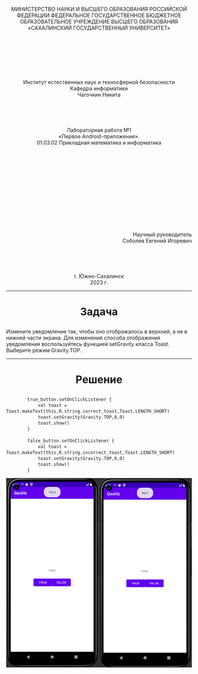 <p align = "center">МИНИСТЕРСТВО НАУКИ И ВЫСШЕГО ОБРАЗОВАНИЯ
РОССИЙСКОЙ ФЕДЕРАЦИИ
ФЕДЕРАЛЬНОЕ ГОСУДАРСТВЕННОЕ БЮДЖЕТНОЕ
ОБРАЗОВАТЕЛЬНОЕ УЧРЕЖДЕНИЕ ВЫСШЕГО ОБРАЗОВАНИЯ
«САХАЛИНСКИЙ ГОСУДАРСТВЕННЫЙ УНИВЕРСИТЕТ»</p>
<br><br><br><br><br><br>
<p align = "center">Институт естественных наук и техносферной безопасности<br>Кафедра информатики<br>Чагочкин Никита</p>
<br><br><br>
<p align = "center">Лабораторная работа №1<br>«Первое Android-приложение».<br>01.03.02 Прикладная математика и информатика</p>
<br><br><br><br><br><br><br><br><br><br><br><br>
<p align = "right">Научный руководитель<br>
Соболев Евгений Игоревич</p>
<br><br><br>
<p align = "center">г. Южно-Сахалинск<br>2023 г.</p>

***
# <p align = "center">Задача</p>
Измените уведомление так, чтобы оно отображалось в верхней, а не в нижней части экрана. Для изменения способа отображения уведомления воспользуйтесь функцией setGravity класса Toast. Выберите режим Gravity.TOP. 
***
# <p align = "center">Решение</p>
            true_button.setOnClickListener {
                val toast = Toast.makeText(this,R.string.correct_toast,Toast.LENGTH_SHORT)
                toast.setGravity(Gravity.TOP,0,0)
                toast.show()
            }

            false_button.setOnClickListener {
                val toast = Toast.makeText(this,R.string.incorrect_toast,Toast.LENGTH_SHORT)
                toast.setGravity(Gravity.TOP,0,0)
                toast.show()
            }
![](phone1.png)
